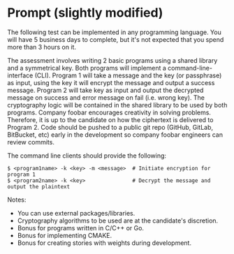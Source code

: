 # Prompt (slightly modified)

The following test can be implemented in any programming language. You will have 5 business days to complete, but it's not expected that you spend more than 3 hours on it.

The assessment involves writing 2 basic programs using a shared library and a symmetrical key.  Both programs will implement a command-line-interface (CLI).  Program 1 will take a message and the key (or passphrase) as input, using the key it will encrypt the message and output a success message.  Program 2 will take key as input and output the decrypted message on success and error message on fail (i.e. wrong key).  The cryptography logic will be contained in the shared library to be used by both programs.  Company foobar encourages creativity in solving problems.  Therefore, it is up to the candidate on how the ciphertext is delivered to Program 2.  Code should be pushed to a public git repo (GitHub, GitLab, BitBucket, etc) early in the development so company foobar engineers can review commits.

The command line clients should provide the following:

```
$ <program1name> -k <key> -m <message>  # Initiate encryption for program 1
$ <program2name> -k <key>               # Decrypt the message and output the plaintext
```

Notes:
- You can use external packages/libraries.
- Cryptography algorithms to be used are at the candidate's discretion.
- Bonus for programs written in C/C++ or Go.
- Bonus for implementing CMAKE.
- Bonus for creating stories with weights during development.

